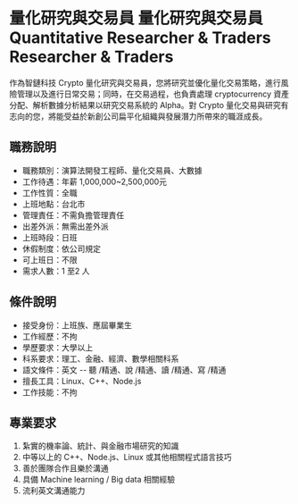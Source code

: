 # 量化研究與交易員 量化研究與交易員Quantitative Researcher & Traders Researcher & Traders

作為智鏈科技 Crypto 量化研究與交易員，您將研究並優化量化交易策略，進行風險管理以及進行日常交易；同時，在交易過程，也負責處理 cryptocurrency 資產分配、解析數據分析結果以研究交易系統的 Alpha。對 Crypto 量化交易與研究有志向的您，將能受益於新創公司扁平化組織與發展潛力所帶來的職涯成長。

## 職務說明

* 職務類別：演算法開發工程師、量化交易員、大數據
* 工作待遇：年薪 1,000,000~2,500,000元
* 工作性質：全職
* 上班地點：台北市
* 管理責任：不需負擔管理責任
* 出差外派：無需出差外派
* 上班時段：日班
* 休假制度：依公司規定
* 可上班日：不限
* 需求人數：1 至2 人

## 條件說明

* 接受身份：上班族、應屆畢業生
* 工作經歷：不拘
* 學歷要求：大學以上
* 科系要求：理工、金融、經濟、數學相關科系
* 語文條件：英文 -- 聽 /精通、說 /精通、讀 /精通、寫 /精通
* 擅長工具：Linux、C++、Node.js
* 工作技能：不拘

## 專業要求
1. 紮實的機率論、統計、與金融市場研究的知識
2. 中等以上的 C++、Node.js、Linux 或其他相關程式語言技巧
3. 善於團隊合作且樂於溝通
4. 具備 Machine learning / Big data 相關經驗
5. 流利英文溝通能力
